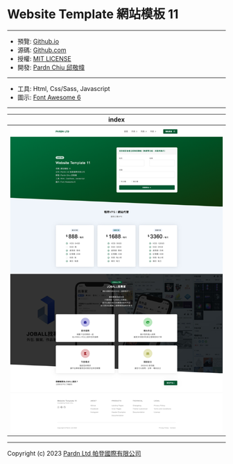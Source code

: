 # Website Template 網站模板 11

***

- 預覽: [Github.io](https://pardnchiu.github.io/website-template-11/)
- 源碼: [Github.com](https://github.com/pardnchiu/website-template-11/)
- 授權: [MIT LICENSE](https://github.com/pardnchiu/website-template-11/blob/main/LICENSE)
- 開發: [Pardn Chiu 邱敬幃](https://joball.tw/@pardnltd)

***

- 工具: Html, Css/Sass, Javascript
- 圖示: [Font Awesome 6](https://fontawesome.com/v6/search)

***

| index |
|---|
| ![index](./image/index.jpg) |

***

Copyright (c) 2023 [Pardn Ltd 帕登國際有限公司](https://joball.tw/@pardnltd)

